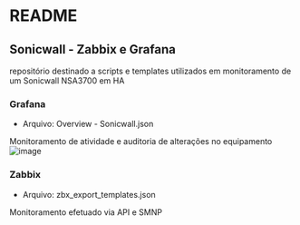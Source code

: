 # README
## Sonicwall - Zabbix e Grafana
repositório destinado a scripts e templates utilizados em monitoramento de um Sonicwall NSA3700 em HA

### Grafana
- Arquivo: Overview - Sonicwall.json
  
Monitoramento de atividade e auditoria de alterações no equipamento
![image](https://github.com/maneugeronutti/sonicwall/assets/86616472/0d285ff7-98cc-436a-9928-20e9ce7477e8)

### Zabbix
- Arquivo: zbx_export_templates.json

Monitoramento efetuado via API e SMNP
